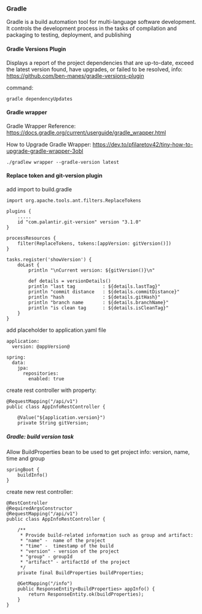 ### Gradle

Gradle is a build automation tool for multi-language software development.
It controls the development process in the tasks of compilation and packaging to testing, deployment, and publishing

#### Gradle Versions Plugin

Displays a report of the project dependencies that are up-to-date, exceed the latest version found, have upgrades, or
failed to be resolved, info: https://github.com/ben-manes/gradle-versions-plugin

command:

```
gradle dependencyUpdates
```

#### Gradle wrapper

Gradle Wrapper Reference:
https://docs.gradle.org/current/userguide/gradle_wrapper.html

How to Upgrade Gradle Wrapper:
https://dev.to/pfilaretov42/tiny-how-to-upgrade-gradle-wrapper-3obl

```
./gradlew wrapper --gradle-version latest
```

#### Replace token and git-version plugin

add import to build.gradle

```
import org.apache.tools.ant.filters.ReplaceTokens

plugins {
    .....
    id "com.palantir.git-version" version "3.1.0"
}

processResources {
    filter(ReplaceTokens, tokens:[appVersion: gitVersion()])
}

tasks.register('showVersion') {
    doLast {
        println "\nCurrent version: ${gitVersion()}\n"

        def details = versionDetails()
        println "last tag          : ${details.lastTag}"
        println "commit distance   : ${details.commitDistance}"
        println "hash              : ${details.gitHash}"
        println "branch name       : ${details.branchName}"
        println "is clean tag      : ${details.isCleanTag}"
    }
}
```

add placeholder to application.yaml file

```
application:
  version: @appVersion@

spring:
  data:
    jpa:
      repositories:
        enabled: true
```

create rest controller with property:

```
@RequestMapping("/api/v1")
public class AppInfoRestController {

    @Value("${application.version}")
    private String gitVersion;
```

##### Gradle: build version task

Allow BuildProperties bean to be used to get project info: version, name, time and group

```
springBoot {
    buildInfo()
}
```

create new rest controller:

```
@RestController
@RequiredArgsConstructor
@RequestMapping("/api/v1")
public class AppInfoRestController {

    /**
     * Provide build-related information such as group and artifact:
     * "name" -  name of the project
     * "time" -  timestamp of the build
     * "version" - version of the project
     * "group" - groupId
     * "artifact" - artifactId of the project
     */
    private final BuildProperties buildProperties;

    @GetMapping("/info")
    public ResponseEntity<BuildProperties> appInfo() {
        return ResponseEntity.ok(buildProperties);
    }
}
```